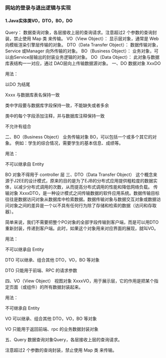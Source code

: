 ### 网站的登录与退出逻辑与实现

#### 1.Java实体类VO，DTO，BO，DO

Query： 数据查询对象，各层接收上层的查询请求。注意超过2 个参数的查询封装，禁止使用 Map 类 来传输。
VO（View Object）： 显示层对象，通常是 Web 向模板渲染引擎层传输的对象。
DTO（Data Transfer Object）： 数据传输对象，Service 或Manager 向外传输的对象。
BO（Business Object）： 业务对象，可以由Service层输出的封装业务逻辑的对象。
DO（Data Object）： 此对象与数据库表结构一一对应，通过 DAO层向上传输数据源对象。
一、DO
数据对象 XxxDO

用法：

以DO 为结尾

Xxxx 与数据库表名保持一致

类中字段要与数据库字段保持一致，不能缺失或者多余

类中的每个字段添加注释，并与数据库注释保持一致

不允许有组合

二、BO（Business Object）
业务传输对象 BO，可以包括一个或多个其它的对象。
例如：学生的综合情况，需要学生的基本信息、成绩等。

用法：

不可以继承自 Entity

BO 对象不得用于 controller 层
三、DTO（Data Transfer Object）
这个概念来源于J2EE的设计模式，原来的目的是为了EJB的分布式应用提供粗粒度的数据实体，以减少分布式调用的次数，从而提高分布式调用的性能和降低网络负载。
传输对象 XxxxDTO，是一种设计模式之间传输数据的软件应用系统。数据传输目标往往是数据访问对象从数据库中检索数据。数据传输对象与数据交互对象或数据访问对象之间的差异是一个以不具有任何行为除了存储和检索的数据（访问和存取器）。

简单来说，我们不需要把整个PO对象的全部字段传输到客户端，而是可以用DTO重新封装，传递到客户端。此时，如果这个对象用来对应界面的展现，就叫VO。

用法：

不可以继承自 Entity

DTO 可以继承、组合其他 DTO，VO，BO 等对象

DTO 只能用于前端、RPC 的请求参数

四、VO（View Object）
视图对象 XxxxVO，用于展示层，它的作用是把某个指定页面（或组件）的所有数据封装起来。

用法：

不可继承自 Entity

VO 可以继承、组合其他 DTO，VO，BO 等对象

VO 只能用于返回前端、rpc 的业务数据封装对象

五、Query
数据查询对象Query，各层接收上层的查询请求。

注意超过2 个参数的查询封装，禁止使用 Map 类 来传输。


